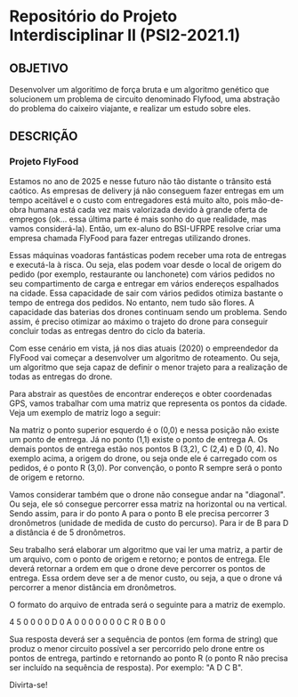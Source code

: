 <h1>Repositório do Projeto Interdisciplinar II (PSI2-2021.1)</h1>

<h2>OBJETIVO</h2>
<p>Desenvolver um algoritimo de força bruta e um algoritmo genético que solucionem um problema de circuito denominado Flyfood, uma abstração do problema do caixeiro viajante, e realizar um estudo sobre eles.</p>


<h2>DESCRIÇÃO</h2>

<h3>Projeto FlyFood</h3>

Estamos no ano de 2025 e nesse futuro não tão distante o trânsito está caótico. 
As empresas de delivery já não conseguem fazer entregas em um tempo aceitável e o 
custo com entregadores está muito alto, pois mão-de-obra humana está cada vez mais 
valorizada devido à grande oferta de empregos (ok… essa última parte é mais sonho do 
que realidade, mas vamos considerá-la). Então, um ex-aluno do BSI-UFRPE resolve criar 
uma empresa chamada FlyFood para fazer entregas utilizando drones.

Essas máquinas voadoras fantásticas podem receber uma rota de entregas e executá-la à risca. 
Ou seja, elas podem voar desde o local de origem do pedido (por exemplo, restaurante ou lanchonete)
com vários pedidos no seu compartimento de carga e entregar em vários endereços espalhados na cidade.
Essa capacidade de sair com vários pedidos otimiza bastante o tempo de entrega dos pedidos. 
No entanto, nem tudo são flores. A capacidade das baterias dos drones continuam sendo um problema.
Sendo assim, é preciso otimizar ao máximo o trajeto do drone para conseguir concluir todas as entregas dentro do ciclo da bateria.

Com esse cenário em vista, já nos dias atuais (2020) o empreendedor da FlyFood vai começar
a desenvolver um algoritmo de roteamento. Ou seja, um algoritmo que seja capaz de definir o
menor trajeto para a realização de todas as entregas do drone.

Para abstrair as questões de encontrar endereços e obter coordenadas GPS, vamos trabalhar
com uma matriz que representa os pontos da cidade. Veja um exemplo de matriz logo a seguir:

Na matriz o ponto superior esquerdo é o (0,0) e nessa posição não existe um ponto de entrega.
Já no ponto (1,1) existe o ponto de entrega A. Os demais pontos de entrega estão nos pontos
B (3,2), C (2,4) e D (0, 4). No exemplo acima, a origem do drone, ou seja onde ele é carregado
com os pedidos, é o ponto R (3,0). Por convenção, o ponto R sempre será o ponto de origem e retorno.

Vamos considerar também que o drone não consegue andar na "diagonal". Ou seja, ele só consegue
percorrer essa matriz na horizontal ou na vertical. Sendo assim, para ir do ponto A para o ponto
B ele precisa percorrer 3 dronômetros (unidade de medida de custo do percurso). Para ir de B para
D a distância é de 5 dronômetros.

Seu trabalho será elaborar um algoritmo que vai ler uma matriz, a partir de um arquivo, com o ponto
de origem e retorno; e pontos de entrega. Ele deverá retornar a ordem em que o drone deve percorrer
os pontos de entrega. Essa ordem deve ser a de menor custo, ou seja, a que o drone vá percorrer a menor distância em dronômetros.

O formato do arquivo de entrada será o seguinte para a matriz de exemplo.

4 5
0 0 0 0 D
0 A 0 0 0
0 0 0 0 C
R 0 B 0 0


Sua resposta deverá ser a sequência de pontos (em forma de string) que produz o menor
circuito possível a ser percorrido pelo drone entre os pontos de entrega, partindo e 
retornando ao ponto R (o ponto R não precisa ser incluído na sequência de resposta). Por exemplo: "A D C B".

Divirta-se!

